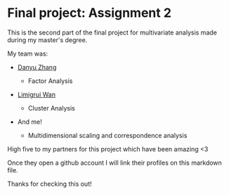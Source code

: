 # Final project: Assignment 2

This is the second part of the final project for multivariate analysis made during my master's degree.

My team was:

- [Danyu Zhang](https://github.com/danyuz)
  - Factor Analysis
      
- [Limigrui Wan](https://github.com/juanliii)
  - Cluster Analysis
      
- And me!
  - Multidimensional scaling and correspondence analysis

High five to my partners for this project which have been amazing <3

Once they open a github account I will link their profiles on this markdown file.

Thanks for checking this out!
